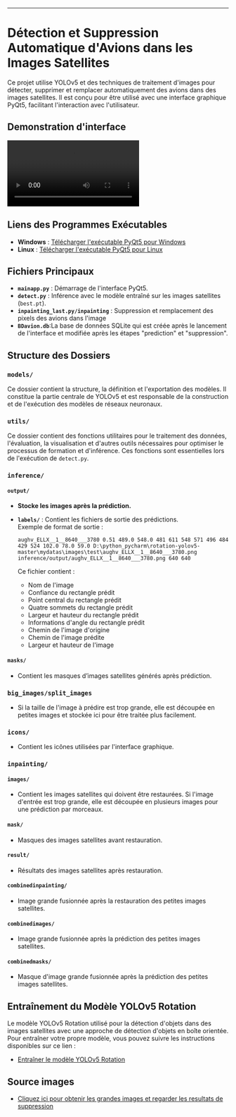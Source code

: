 

---

# Détection et Suppression Automatique d'Avions dans les Images Satellites

Ce projet utilise YOLOv5 et des techniques de traitement d'images pour détecter, supprimer et remplacer automatiquement des avions dans des images satellites. Il est conçu pour être utilisé avec une interface graphique PyQt5, facilitant l'interaction avec l'utilisateur.

## Demonstration d'interface
![Interface](https://github.com/frankxm/Interface_yolo_inpainting/raw/main/video/demonstration.mp4)


## Liens des Programmes Exécutables

- **Windows** : [Télécharger l'exécutable PyQt5 pour Windows](https://drive.google.com/drive/folders/1ddQhAtdIlmadTS-HKMH3VyulmMJ1E9gg?usp=sharing)
- **Linux** : [Télécharger l'exécutable PyQt5 pour Linux](https://drive.google.com/drive/folders/1pnjM3ykEtG59gQHAUvd3X5KOT0qcq727?usp=sharing)

## Fichiers Principaux

- **`mainapp.py`** : Démarrage de l'interface PyQt5.
- **`detect.py`** : Inférence avec le modèle entraîné sur les images satellites (`best.pt`).
- **`inpainting_last.py/inpainting`** : Suppression et remplacement des pixels des avions dans l'image
-  **`BDavion.db`**:La base de données SQLite qui est créée après le lancement de l'interface et modifiée après les étapes "prediction" et "suppression".

## Structure des Dossiers

### `models/`
Ce dossier contient la structure, la définition et l'exportation des modèles. Il constitue la partie centrale de YOLOv5 et est responsable de la construction et de l'exécution des modèles de réseaux neuronaux.

### `utils/`
Ce dossier contient des fonctions utilitaires pour le traitement des données, l'évaluation, la visualisation et d'autres outils nécessaires pour optimiser le processus de formation et d'inférence. Ces fonctions sont essentielles lors de l'exécution de `detect.py`.

### `inference/`
#### `output/`
- **Stocke les images après la prédiction.**
- **`labels/`** : Contient les fichiers de sortie des prédictions.  
Exemple de format de sortie :

    ```
    aughv_ELLX__1__8640___3780 0.51 489.0 548.0 481 611 548 571 496 484 429 524 102.0 78.0 59.0 D:\python_pycharm\rotation-yolov5-master\mydatas\images\test\aughv_ELLX__1__8640___3780.png inference/output/aughv_ELLX__1__8640___3780.png 640 640
    ```

    Ce fichier contient :
    - Nom de l'image
    - Confiance du rectangle prédit
    - Point central du rectangle prédit
    - Quatre sommets du rectangle prédit
    - Largeur et hauteur du rectangle prédit
    - Informations d'angle du rectangle prédit
    - Chemin de l'image d'origine
    - Chemin de l'image prédite
    - Largeur et hauteur de l'image

#### `masks/`
- Contient les masques d’images satellites générés après prédiction.

### `big_images/split_images`
- Si la taille de l'image à prédire est trop grande, elle est découpée en petites images et stockée ici pour être traitée plus facilement.

### `icons/`
- Contient les icônes utilisées par l'interface graphique.

### `inpainting/`
#### `images/`
- Contient les images satellites qui doivent être restaurées. Si l'image d'entrée est trop grande, elle est découpée en plusieurs images pour une prédiction par morceaux.

#### `mask/`
- Masques des images satellites avant restauration.

#### `result/`
- Résultats des images satellites après restauration.

#### `combinedinpainting/`
- Image grande fusionnée après la restauration des petites images satellites.

#### `combinedimages/`
- Image grande fusionnée après la prédiction des petites images satellites.

#### `combinedmasks/`
- Masque d'image grande fusionnée après la prédiction des petites images satellites.

## Entraînement du Modèle YOLOv5 Rotation

Le modèle YOLOv5 Rotation utilisé pour la détection d'objets dans des images satellites avec une approche de détection d'objets en boîte orientée. Pour entraîner votre propre modèle, vous pouvez suivre les instructions disponibles sur ce lien :

- [Entraîner le modèle YOLOv5 Rotation](https://github.com/hukaixuan19970627/yolov5_obb)


## Source images

- [Cliquez ici pour obtenir les grandes images et regarder les resultats de suppression](https://drive.google.com/drive/folders/1fxVfwN7UA1wFeUGGyLodHtEEDi3dXJ35?usp=sharing)


